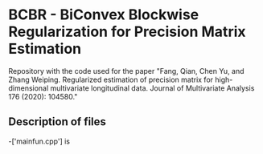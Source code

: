 #  BCBR - BiConvex Blockwise Regularization for Precision Matrix Estimation
Repository with the code used for the paper "Fang, Qian, Chen Yu, and Zhang Weiping. Regularized estimation of precision matrix for high-dimensional multivariate longitudinal data. Journal of Multivariate Analysis 176 (2020): 104580."

## Description of files

-['mainfun.cpp'] is 

